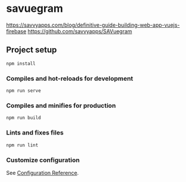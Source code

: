 # savuegram

https://savvyapps.com/blog/definitive-guide-building-web-app-vuejs-firebase
https://github.com/savvyapps/SAVuegram

## Project setup

```
npm install
```

### Compiles and hot-reloads for development

```
npm run serve
```

### Compiles and minifies for production

```
npm run build
```

### Lints and fixes files

```
npm run lint
```

### Customize configuration

See [Configuration Reference](https://cli.vuejs.org/config/).
